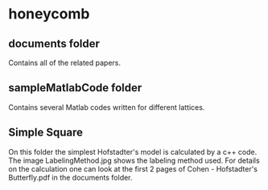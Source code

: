honeycomb
=========

## documents folder

Contains all of the related papers.

## sampleMatlabCode folder

Contains several Matlab codes written for different lattices.

## Simple Square

On this folder the simplest Hofstadter's model is calculated by a c++ code. The image LabelingMethod.jpg shows the labeling method used. For details on the calculation one can look at the first 2 pages of Cohen - Hofstadter's Butterfly.pdf in the documents folder. 
